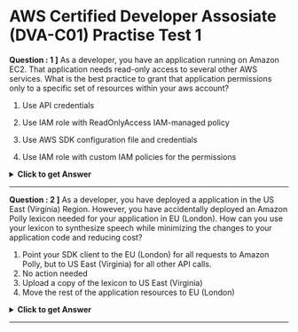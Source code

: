 # AWS Certified Developer Assosiate (DVA-C01) Practise Test 1 #


**Question : 1 ]** As a developer, you have an application running on Amazon EC2. That application needs read-only access to several other AWS services. What is the best practice to grant that application permissions only to a specific set of resources within your aws account?

  1. Use API credentials
  
  2. Use IAM role with ReadOnlyAccess IAM-managed policy
  
  3. Use AWS SDK configuration file and credentials
  
  4. Use IAM role with custom IAM policies for the permissions

 <details>
  <summary><b>Click to get Answer</b></summary>
   <p><b>Option D</b>. Use the custom IAM policy to configure the permissions to a specific set of resources in your account. The ReadOnlyAccess IAM policy restricts write access but grants access to all resources within your account. AWS account credentials are unrestricted. Policies do not go in an SDK configuration file. They are enforced by AWS on the backend.</p>
 </details>

----

**Question : 2 ]** As a developer, you have deployed a application in the US East (Virginia) Region. However, you have accidentally deployed an Amazon Polly lexicon needed for your application in EU (London). How can you use your lexicon to synthesize speech while minimizing the changes to your application code and reducing cost?

  1. Point your SDK client to the EU (London) for all requests to Amazon Polly, but to US East (Virginia) for all other API calls.
  2. No action needed
  3. Upload a copy of the lexicon to US East (Virginia)
  4. Move the rest of the application resources to EU (London)

<details>
   <summary><b>Click to get Answer</b></summary>
<p><b>Option C.</b> This is the simplest approach because only a single resource is in the wrong Region. Option A is a possible approach, but it is not the simplest approach because it introduces cross-region calls that may increase latency and cross-region data transfer pricing.</p>
 </details>

----

